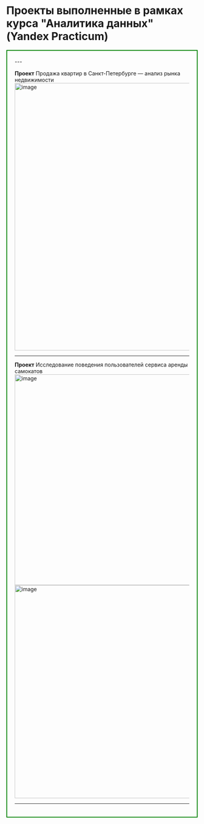 # Проекты выполненные в рамках курса "Аналитика данных" (Yandex Practicum)
<div style="border:solid green 2px; padding: 20px">
---

**Проект** Продажа квартир в Санкт-Петербурге — анализ рынка недвижимости    
<img width="704" alt="image" src="https://github.com/tatygri/Portfolio/assets/164107738/c17ee98e-a476-4483-99d5-23fd833cd7ed">

---

**Проект** Исследование поведения пользователей сервиса аренды самокатов
<img width="555" alt="image" src="https://github.com/tatygri/Portfolio/assets/164107738/a27f769d-06ee-4fae-b0d0-4bd00c0bed5d">
<img width="561" alt="image" src="https://github.com/tatygri/Portfolio/assets/164107738/6e736842-6c62-4dea-b0d3-acfd6d49b6a3">

---
